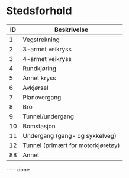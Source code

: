 # Stedsforhold

| ID | Beskrivelse                        |
|----|------------------------------------|
| 1  | Vegstrekning                       |
| 2  | 3-armet veikryss                   |
| 3  | 4-armet veikryss                   |
| 4  | Rundkjøring                        |
| 5  | Annet kryss                        |
| 6  | Avkjørsel                          |
| 7  | Planovergang                       |
| 8  | Bro                                |
| 9  | Tunnel/undergang                   |
| 10 | Bomstasjon                         |
| 11 | Undergang (gang- og sykkelveg)     |
| 12 | Tunnel (primært for motorkjøretøy) |
| 88 | Annet                              |
---- done